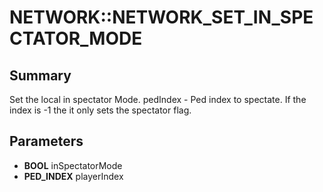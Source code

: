 # NETWORK::NETWORK_SET_IN_SPECTATOR_MODE

## Summary
Set the local in spectator Mode. pedIndex - Ped index to spectate.
If the index is -1 the it only sets the spectator flag.

## Parameters
* **BOOL** inSpectatorMode
* **PED_INDEX** playerIndex
